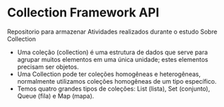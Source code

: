 # Collection Framework API

Repositorio para armazenar Atividades realizados durante o estudo Sobre Collection

- Uma coleção (collection) é uma estrutura de dados que serve para agrupar muitos elementos em uma única unidade; estes elementos precisam ser objetos.
- Uma Collection pode ter coleções homogêneas e heterogêneas, normalmente utilizamos coleções homogêneas de um tipo específico.
- Temos quatro grandes tipos de coleções: List (lista), Set (conjunto), Queue (fila) e Map (mapa).